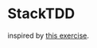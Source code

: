 # StackTDD
inspired by [this exercise](https://www.educative.io/courses/ds-and-algorithms-in-python/YMBEM0VZN2p).
